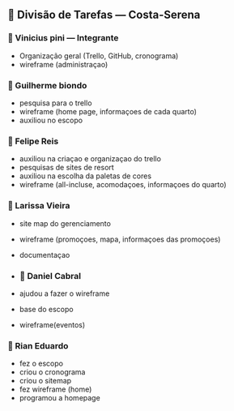 ## 👤 Divisão de Tarefas — Costa-Serena

### 🔹 Vinicius pini — **Integrante**
- Organização geral (Trello, GitHub, cronograma)
- wireframe (administraçao)


### 🔹 Guilherme biondo 
- pesquisa para o trello
- wireframe (home page, informaçoes de cada quarto)
- auxiliou no escopo

### 🔹 Felipe Reis 
- auxiliou na criaçao e organizaçao do trello
- pesquisas de sites de resort
- auxiliou na escolha da paletas de cores
- wireframe (all-incluse, acomodaçoes, informaçoes do quarto)

### 🔹 Larissa Vieira
- site map do gerenciamento
- wireframe (promoçoes, mapa, informaçoes das promoçoes)
- documentaçao
  
- ### 🔹 Daniel Cabral
- ajudou a fazer o wireframe
- base do escopo
- wireframe(eventos)

### 🔹 Rian Eduardo
- fez o escopo
- criou o cronograma
- criou o sitemap
- fez wireframe (home)
- programou a homepage
